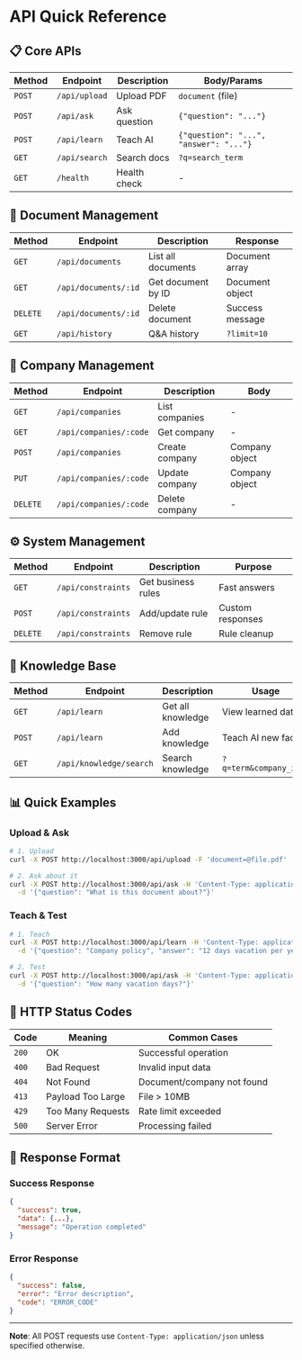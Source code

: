 # API Quick Reference

## 📋 Core APIs

| Method | Endpoint | Description | Body/Params |
|--------|----------|-------------|-------------|
| `POST` | `/api/upload` | Upload PDF | `document` (file) |
| `POST` | `/api/ask` | Ask question | `{"question": "..."}` |
| `POST` | `/api/learn` | Teach AI | `{"question": "...", "answer": "..."}` |
| `GET` | `/api/search` | Search docs | `?q=search_term` |
| `GET` | `/health` | Health check | - |

## 📄 Document Management

| Method | Endpoint | Description | Response |
|--------|----------|-------------|----------|
| `GET` | `/api/documents` | List all documents | Document array |
| `GET` | `/api/documents/:id` | Get document by ID | Document object |
| `DELETE` | `/api/documents/:id` | Delete document | Success message |
| `GET` | `/api/history` | Q&A history | `?limit=10` |

## 🏢 Company Management

| Method | Endpoint | Description | Body |
|--------|----------|-------------|------|
| `GET` | `/api/companies` | List companies | - |
| `GET` | `/api/companies/:code` | Get company | - |
| `POST` | `/api/companies` | Create company | Company object |
| `PUT` | `/api/companies/:code` | Update company | Company object |
| `DELETE` | `/api/companies/:code` | Delete company | - |

## ⚙️ System Management

| Method | Endpoint | Description | Purpose |
|--------|----------|-------------|---------|
| `GET` | `/api/constraints` | Get business rules | Fast answers |
| `POST` | `/api/constraints` | Add/update rule | Custom responses |
| `DELETE` | `/api/constraints` | Remove rule | Rule cleanup |

## 🧠 Knowledge Base

| Method | Endpoint | Description | Usage |
|--------|----------|-------------|-------|
| `GET` | `/api/learn` | Get all knowledge | View learned data |
| `POST` | `/api/learn` | Add knowledge | Teach AI new facts |
| `GET` | `/api/knowledge/search` | Search knowledge | `?q=term&company_id=1` |

## 📊 Quick Examples

### Upload & Ask
```bash
# 1. Upload
curl -X POST http://localhost:3000/api/upload -F 'document=@file.pdf'

# 2. Ask about it
curl -X POST http://localhost:3000/api/ask -H 'Content-Type: application/json' \
  -d '{"question": "What is this document about?"}'
```

### Teach & Test
```bash
# 1. Teach
curl -X POST http://localhost:3000/api/learn -H 'Content-Type: application/json' \
  -d '{"question": "Company policy", "answer": "12 days vacation per year"}'

# 2. Test
curl -X POST http://localhost:3000/api/ask -H 'Content-Type: application/json' \
  -d '{"question": "How many vacation days?"}'
```

## 🚨 HTTP Status Codes

| Code | Meaning | Common Cases |
|------|---------|--------------|
| `200` | OK | Successful operation |
| `400` | Bad Request | Invalid input data |
| `404` | Not Found | Document/company not found |
| `413` | Payload Too Large | File > 10MB |
| `429` | Too Many Requests | Rate limit exceeded |
| `500` | Server Error | Processing failed |

## 🔧 Response Format

### Success Response
```json
{
  "success": true,
  "data": {...},
  "message": "Operation completed"
}
```

### Error Response
```json
{
  "success": false,
  "error": "Error description",
  "code": "ERROR_CODE"
}
```

---

**Note**: All POST requests use `Content-Type: application/json` unless specified otherwise. 